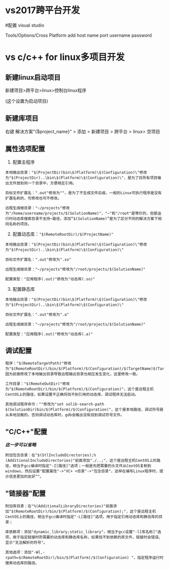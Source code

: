 # vs2017跨平台开发

#配置 visual studio

Tools/Options/Cross Platform
add host name port username password

# vs c/c++ for linux多项目开发

## 新建linux启动项目

新建项目>跨平台>linux>控制台linux程序

(这个设置为启动项目)

## 新建库项目

右键 解决方案"{$project_name}" > 添加 > 新建项目 > 跨平台 > linux> 空项目

## 属性选项配置

1. 配置主程序
```
本地输出目录："$(ProjectDir)bin\$(Platform)\$(Configuration)\"修改为"$(ProjectDir)..\bin\$(Platform)\$(Configuration)\"，是为了将所有项目输出文件放到同一个目录中，方便相互引用。

目标文件扩展名：".out"修改为""，是为了不生成文件后缀，一般的Linux可执行程序是没有扩展名称的，可修改也可不修改。

远程生成根目录："~/projects"修改为"/home/username/projects/$(SolutionName)"，"~"和"/root"是等价的，但是运行时动态库搜索目录不支持~路径，添加“$(SolutionName)”是为了区分不同的解决方案下相同名称的项目。
```

2. 配置动态库：`"$(RemoteRootDir)/$(ProjectName)"`

```
本地输出目录："$(ProjectDir)bin\$(Platform)\$(Configuration)\"修改为"$(ProjectDir)..\bin\$(Platform)\$(Configuration)\"

目标文件扩展名：".out"修改为".so"

远程生成根目录："~/projects"修改为"/root/projects/$(SolutionName)"

配置类型："应用程序(.out)"修改为"动态库(.so)"
```

3. 配置静态库

```
本地输出目录："$(ProjectDir)bin\$(Platform)\$(Configuration)\"修改为"$(ProjectDir)..\bin\$(Platform)\$(Configuration)\"

目标文件扩展名：".out"修改为".a"

远程生成根目录："~/projects"修改为"/root/projects/$(SolutionName)"

配置类型："应用程序(.out)"修改为"动态库(.a)"
```

## 调试配置
```
程序："$(RemoteTargetPath)"修改为"$(RemoteRootDir)/bin/$(Platform)/$(Configuration)/$(TargetName)$(TargetExt)"，因为前面修改了本地输出目录导致远程输出目录也相应发生变化，这里修改一致。

工作目录："$(RemoteOutDir)"修改为"$(RemoteRootDir)/bin/$(Platform)/$(Configuration)"，这个是远程主机CentOS上的路径，如果设置不正确将找不到引用的动态库，调试程序无法启动。

其他调试程序命令：""修改为"set solib-search-path $(SolutionDir)bin/$(Platform)/$(Configuration)"，这个是本地路径，调试符号是从本地加载的，否则调试动态库时，gdb会输出没有找到调试符号文件。
```

## "C/C++"配置
***这一步可以省略***
```
附加包含目录：在"$(StlIncludeDirectories);%(AdditionalIncludeDirectories)"前面添加"./..;"，这个是远程主机CentOS上的路径，相当于gcc编译时指定"-I[路径]"选项；一般是先把需要的头文件从CentOS复制到windows，然后设置"配置属性"->"VC+ +目录"->"包含目录"，这样在编写Linux程序时，提示信息更加的友好^^。
```

## "链接器"配置

```
附加库目录：在"%(AdditionalLibraryDirectories)"前面添加"$(RemoteRootDir)/bin/$(Platform)/$(Configuration);"，这个是远程主机CentOS上的路径，相当于gcc编译时指定"-L[路径]"选项，用于指定引用动态库和静态库的目录；

库依赖项：添加"dynamic_library;static_library"，相当于gcc设置"-l[库名称]"选项，用于指定链接时所需要的动态库和静态库名称，如果找不到依赖的库文件，链接时会错误，显示"无法解析的符号"。

其他选项：添加"-Wl,-rpath=$(RemoteRootDir)/bin/$(Platform)/$(Configuration) "，指定程序运行时搜索动态库的路径。
```
